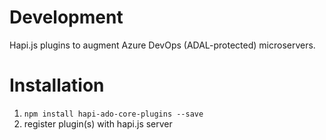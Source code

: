 # Development

Hapi.js plugins to augment Azure DevOps (ADAL-protected) microservers.

# Installation

1. `npm install hapi-ado-core-plugins --save`
2. register plugin(s) with hapi.js server
```
	
```
